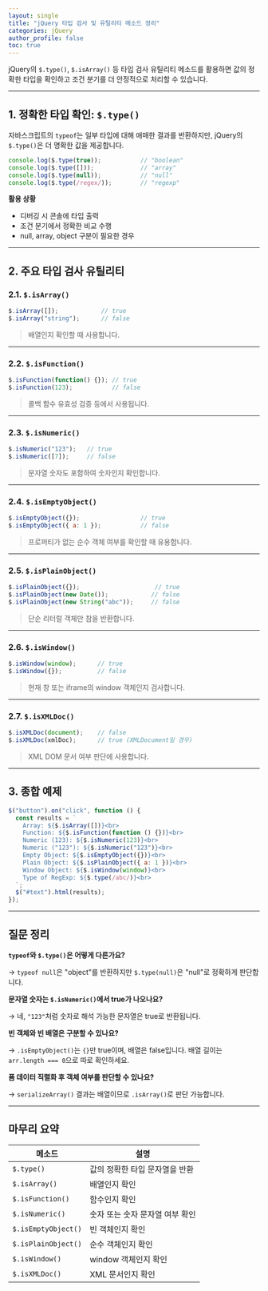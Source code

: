 ```yaml
---
layout: single
title: "jQuery 타입 검사 및 유틸리티 메소드 정리"
categories: jQuery
author_profile: false
toc: true
---
```


jQuery의 `$.type()`, `$.isArray()` 등 타입 검사 유틸리티 메소드를 활용하면 값의 정확한 타입을 확인하고 조건 분기를 더 안정적으로 처리할 수 있습니다.

------

## 1. 정확한 타입 확인: `$.type()`

자바스크립트의 `typeof`는 일부 타입에 대해 애매한 결과를 반환하지만, jQuery의 `$.type()`은 더 명확한 값을 제공합니다.

```jsx
console.log($.type(true));           // "boolean"
console.log($.type([]));             // "array"
console.log($.type(null));           // "null"
console.log($.type(/regex/));        // "regexp"
```

**활용 상황**

- 디버깅 시 콘솔에 타입 출력
- 조건 분기에서 정확한 비교 수행
- null, array, object 구분이 필요한 경우

------

## 2. 주요 타입 검사 유틸리티

### 2.1. `$.isArray()`

```jsx
$.isArray([]);            // true
$.isArray("string");      // false
```

> 배열인지 확인할 때 사용합니다.

------

### 2.2. `$.isFunction()`

```jsx
$.isFunction(function() {}); // true
$.isFunction(123);           // false
```

> 콜백 함수 유효성 검증 등에서 사용됩니다.

------

### 2.3. `$.isNumeric()`

```jsx
$.isNumeric("123");   // true
$.isNumeric([7]);     // false
```

> 문자열 숫자도 포함하여 숫자인지 확인합니다.

------

### 2.4. `$.isEmptyObject()`

```jsx
$.isEmptyObject({});                 // true
$.isEmptyObject({ a: 1 });           // false
```

> 프로퍼티가 없는 순수 객체 여부를 확인할 때 유용합니다.

------

### 2.5. `$.isPlainObject()`

```jsx
$.isPlainObject({});                     // true
$.isPlainObject(new Date());            // false
$.isPlainObject(new String("abc"));     // false
```

> 단순 리터럴 객체만 참을 반환합니다.

------

### 2.6. `$.isWindow()`

```jsx
$.isWindow(window);      // true
$.isWindow({});          // false
```

> 현재 창 또는 iframe의 window 객체인지 검사합니다.

------

### 2.7. `$.isXMLDoc()`

```jsx
$.isXMLDoc(document);    // false
$.isXMLDoc(xmlDoc);      // true (XMLDocument일 경우)
```

> XML DOM 문서 여부 판단에 사용합니다.

------

## 3. 종합 예제

```jsx
$("button").on("click", function () {
  const results = `
    Array: ${$.isArray([])}<br>
    Function: ${$.isFunction(function () {})}<br>
    Numeric (123): ${$.isNumeric(123)}<br>
    Numeric ("123"): ${$.isNumeric("123")}<br>
    Empty Object: ${$.isEmptyObject({})}<br>
    Plain Object: ${$.isPlainObject({ a: 1 })}<br>
    Window Object: ${$.isWindow(window)}<br>
    Type of RegExp: ${$.type(/abc/)}<br>
  `;
  $("#text").html(results);
});
```

------

## 질문 정리

**`typeof`와 `$.type()`은 어떻게 다른가요?**

→ `typeof null`은 "object"를 반환하지만 `$.type(null)`은 "null"로 정확하게 판단합니다.

**문자열 숫자는 `$.isNumeric()`에서 true가 나오나요?**

→ 네, `"123"`처럼 숫자로 해석 가능한 문자열은 true로 반환됩니다.

**빈 객체와 빈 배열은 구분할 수 있나요?**

→ `.isEmptyObject()`는 `{}`만 true이며, 배열은 false입니다. 배열 길이는 `arr.length === 0`으로 따로 확인하세요.

**폼 데이터 직렬화 후 객체 여부를 판단할 수 있나요?**

→ `serializeArray()` 결과는 배열이므로 `.isArray()`로 판단 가능합니다.

------

## 마무리 요약

| 메소드              | 설명                            |
| ------------------- | ------------------------------- |
| `$.type()`          | 값의 정확한 타입 문자열을 반환  |
| `$.isArray()`       | 배열인지 확인                   |
| `$.isFunction()`    | 함수인지 확인                   |
| `$.isNumeric()`     | 숫자 또는 숫자 문자열 여부 확인 |
| `$.isEmptyObject()` | 빈 객체인지 확인                |
| `$.isPlainObject()` | 순수 객체인지 확인              |
| `$.isWindow()`      | window 객체인지 확인            |
| `$.isXMLDoc()`      | XML 문서인지 확인               |
